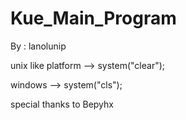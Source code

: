 # Kue_Main_Program
By : lanolunip

unix like platform --> system("clear");

windows --> system("cls");

special thanks to Bepyhx
